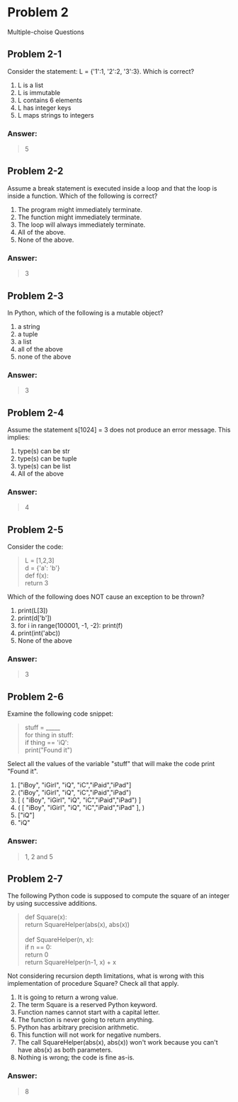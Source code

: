 # Problem 2
Multiple-choise Questions

## Problem 2-1
Consider the statement: L = {'1':1, '2':2, '3':3}. Which is correct?
1. L is a list
2. L is immutable
3. L contains 6 elements
4. L has integer keys
5. L maps strings to integers

### Answer: 
> 5

## Problem 2-2
Assume a break statement is executed inside a loop and that the loop is inside a function. Which of the following is correct?
1. The program might immediately terminate.
2. The function might immediately terminate.
3. The loop will always immediately terminate.
4. All of the above.
5. None of the above.

### Answer: 
> 3

## Problem 2-3
In Python, which of the following is a mutable object?
1. a string
2. a tuple
3. a list
4. all of the above
5. none of the above

### Answer: 
> 3

## Problem 2-4
Assume the statement s[1024] = 3 does not produce an error message. This implies:
1. type(s) can be str
2. type(s) can be tuple
3. type(s) can be list
4. All of the above

### Answer: 
> 4

## Problem 2-5
Consider the code:

>L = [1,2,3]<br>
d = {'a': 'b'}<br>
def f(x):<br>
    return 3<br>

Which of the following does NOT cause an exception to be thrown?
1. print(L[3])
2. print(d['b'])
3. for i in range(100001, -1, -2): print(f)
4. print(int('abc))
5. None of the above

### Answer: 
> 3

## Problem 2-6
Examine the following code snippet:

>stuff  = _____<br>
for thing in stuff:<br>
    if thing == 'iQ':<br>
       print("Found it")<br>

Select all the values of the variable "stuff" that will make the code print "Found it".
1. ["iBoy", "iGirl", "iQ", "iC","iPaid","iPad"]
2. ("iBoy", "iGirl", "iQ", "iC","iPaid","iPad")
3. [ ( "iBoy", "iGirl", "iQ", "iC","iPaid","iPad") ]
4. ( [ "iBoy", "iGirl", "iQ", "iC","iPaid","iPad" ], )
5. ["iQ"]
6. "iQ"

### Answer: 
> 1, 2 and 5

## Problem 2-7
The following Python code is supposed to compute the square of an integer by using successive additions.

>def Square(x):<br>
    return SquareHelper(abs(x), abs(x))<br><br>
def SquareHelper(n, x):<br>
    if n == 0:<br>
        return 0<br>
    return SquareHelper(n-1, x) + x<br>

Not considering recursion depth limitations, what is wrong with this implementation of procedure Square? Check all that apply.
1. It is going to return a wrong value.
2. The term Square is a reserved Python keyword.
3. Function names cannot start with a capital letter.
4. The function is never going to return anything.
5. Python has arbitrary precision arithmetic.
6. This function will not work for negative numbers.
7. The call SquareHelper(abs(x), abs(x)) won't work because you can't have abs(x) as both parameters.
8. Nothing is wrong; the code is fine as-is.

### Answer: 
> 8
